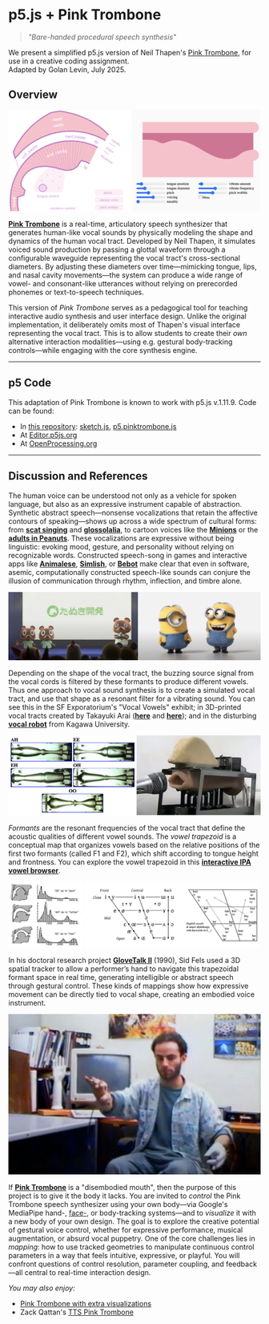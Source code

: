 # p5.js + Pink Trombone

> *"Bare-handed procedural speech synthesis"*

We present a simplified p5.js version of Neil Thapen's [Pink Trombone](https://dood.al/pinktrombone/), for use in a creative coding assignment.<br />Adapted by Golan Levin, July 2025. 

## Overview

![pink-trombone-implementations.png](img/pink-trombone-implementations.png)

[**Pink Trombone**](https://dood.al/pinktrombone/) is a real-time, articulatory speech synthesizer that generates human-like vocal sounds by physically modeling the shape and dynamics of the human vocal tract. Developed by Neil Thapen, it simulates voiced sound production by passing a glottal waveform through a configurable waveguide representing the vocal tract's cross-sectional diameters. By adjusting these diameters over time—mimicking tongue, lips, and nasal cavity movements—the system can produce a wide range of vowel- and consonant-like utterances without relying on prerecorded phonemes or text-to-speech techniques.

This version of *Pink Trombone* serves as a pedagogical tool for teaching interactive audio synthesis and user interface design. Unlike the original implementation, it deliberately omits most of Thapen's visual interface representing the vocal tract. This is to allow students to create their *own* alternative interaction modalities—using e.g. gestural body-tracking controls—while engaging with the core synthesis engine.

---

## p5 Code

This adaptation of Pink Trombone is known to work with p5.js v.1.11.9. Code can be found:

* In [this repository](p5-pinktrombone/): [sketch.js](p5-pinktrombone/sketch.js), [p5.pinktrombone.js](p5-pinktrombone/p5.pinktrombone.js)
* At [Editor.p5js.org](https://editor.p5js.org/golan/sketches/E9Hd-deVy)
* At [OpenProcessing.org](https://openprocessing.org/sketch/2695444)

---

## Discussion and References

The human voice can be understood not only as a vehicle for spoken language, but also as an expressive instrument capable of abstraction. Synthetic abstract speech—nonsense vocalizations that retain the affective contours of speaking—shows up across a wide spectrum of cultural forms: from [**scat singing**](https://www.youtube.com/watch?v=jYmVExuuoFc&t=58s) and [**glossolalia**](https://www.youtube.com/watch?v=uf3kR6gZC0A), to cartoon voices like the [**Minions**](https://www.youtube.com/watch?v=S0CLA2bUB4o) or the [**adults in Peanuts**](https://www.youtube.com/watch?v=_8_HsEKlr6A). These vocalizations are expressive without being linguistic: evoking mood, gesture, and personality without relying on recognizable words. Constructed speech-song in games and interactive apps like [**Animalese**](https://www.youtube.com/watch?v=3HoDZVK3J24), [**Simlish**](https://www.youtube.com/shorts/EmK_fFAFZTA), or [**Bebot**](https://www.youtube.com/watch?v=JTlsu296ed8) make clear that even in software, asemic, computationally constructed speech-like sounds can conjure the illusion of communication through rhythm, inflection, and timbre alone.

![abstract_speech_cartoons.jpg](img/abstract_speech_cartoons.jpg)

Depending on the shape of the vocal tract, the buzzing source signal from the vocal cords is filtered by these formants to produce different vowels. Thus one approach to vocal sound synthesis is to create a simulated vocal tract, and use that shape as a resonant filter for a vibrating sound. You can see this in the SF Exporatorium's "Vocal Vowels" exhibit; in 3D-printed vocal tracts created by Takayuki Arai ([**here**](https://www.youtube.com/watch?v=0LxiA5CFOzg) and [**here**](https://www.youtube.com/watch?v=DyQ96oerZEs&t=135s)); and in the disturbing [**vocal robot**](https://www.youtube.com/watch?v=ocpWpPkxxos) from Kagawa University. 

![physical_vocal_tracts.jpg](img/physical_vocal_tracts.jpg)

*Formants* are the resonant frequencies of the vocal tract that define the acoustic qualities of different vowel sounds. The *vowel trapezoid* is a conceptual map that organizes vowels based on the relative positions of the first two formants (called F1 and F2), which shift according to tongue height and frontness. You can explore the vowel trapezoid in this [**interactive IPA vowel browser**](https://www.ipachart.com/).

![formants_and_vowels.png](img/formants_and_vowels.png)

In his doctoral research project [**GloveTalk II**](https://www.youtube.com/watch?v=hJpGkroFP3o&t=25s) (1990), Sid Fels used a 3D spatial tracker to allow a performer’s hand to navigate this trapezoidal formant space in real time, generating intelligible or abstract speech through gestural control. These kinds of mappings show how expressive movement can be directly tied to vocal shape, creating an embodied voice instrument.

[![glovetalk_1990.jpg](img/glovetalk_1990.jpg)](https://www.youtube.com/watch?v=hJpGkroFP3o&t=25s)

If [**Pink Trombone**](https://dood.al/pinktrombone/) is a "disembodied mouth", then the purpose of this project is to give it the body it lacks. You are invited to *control* the Pink Trombone speech synthesizer using your own body—via Google's MediaPipe hand-, [face-](https://openprocessing.org/sketch/2066195/), or body-tracking systems—and to *visualize* it with a new body of your own design. The goal is to explore the creative potential of gestural voice control, whether for expressive performance, musical augmentation, or absurd vocal puppetry. One of the core challenges lies in *mapping*: how to use tracked geometries to manipulate continuous control parameters in a way that feels intuitive, expressive, or playful. You will confront questions of control resolution, parameter coupling, and feedback—all central to real-time interaction design.

*You may also enjoy:*

* [Pink Trombone with extra visualizations](https://www.yacavone.net/vowel-space/)
* Zack Qattan's [TTS Pink Trombone](https://www.youtube.com/watch?v=YhlIgTvHwa0)

